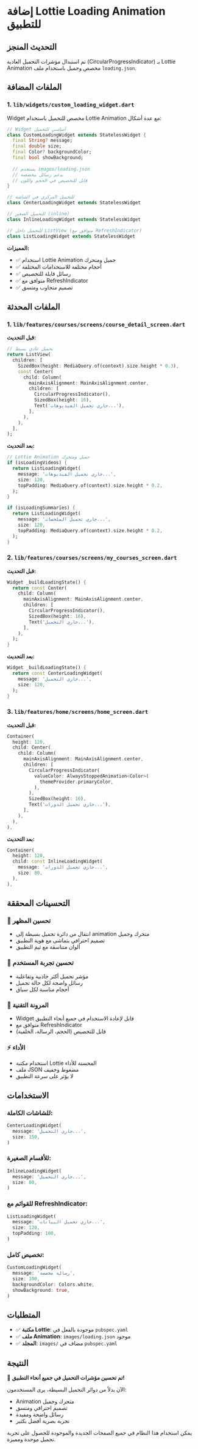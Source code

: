 # إضافة Lottie Loading Animation للتطبيق

## التحديث المنجز

تم استبدال مؤشرات التحميل العادية (CircularProgressIndicator) بـ Lottie Animation مخصص وجميل باستخدام ملف `loading.json`.

## الملفات المضافة

### 1. `lib/widgets/custom_loading_widget.dart`
Widget مخصص للتحميل باستخدام Lottie Animation مع عدة أشكال:

```dart
// Widget أساسي للتحميل
class CustomLoadingWidget extends StatelessWidget {
  final String? message;
  final double size;
  final Color? backgroundColor;
  final bool showBackground;
  
  // يستخدم images/loading.json
  // يدعم رسائل مخصصة
  // قابل للتخصيص في الحجم واللون
}

// للتحميل المركزي في الشاشة
class CenterLoadingWidget extends StatelessWidget

// للتحميل الصغير (inline)
class InlineLoadingWidget extends StatelessWidget

// للتحميل داخل ListView (متوافق مع RefreshIndicator)
class ListLoadingWidget extends StatelessWidget
```

**المميزات:**
- ✅ استخدام Lottie Animation جميل ومتحرك
- ✅ أحجام مختلفة للاستخدامات المختلفة
- ✅ رسائل قابلة للتخصيص
- ✅ متوافق مع RefreshIndicator
- ✅ تصميم متجاوب ومتسق

## الملفات المحدثة

### 1. `lib/features/courses/screens/course_detail_screen.dart`

**قبل التحديث:**
```dart
// تحميل عادي بسيط
return ListView(
  children: [
    SizedBox(height: MediaQuery.of(context).size.height * 0.3),
    const Center(
      child: Column(
        mainAxisAlignment: MainAxisAlignment.center,
        children: [
          CircularProgressIndicator(),
          SizedBox(height: 16),
          Text('جاري تحميل الفيديوهات...'),
        ],
      ),
    ),
  ],
);
```

**بعد التحديث:**
```dart
// Lottie Animation جميل ومتحرك
if (isLoadingVideos) {
  return ListLoadingWidget(
    message: 'جاري تحميل الفيديوهات...',
    size: 120,
    topPadding: MediaQuery.of(context).size.height * 0.2,
  );
}

if (isLoadingSummaries) {
  return ListLoadingWidget(
    message: 'جاري تحميل الملخصات...',
    size: 120,
    topPadding: MediaQuery.of(context).size.height * 0.2,
  );
}
```

### 2. `lib/features/courses/screens/my_courses_screen.dart`

**قبل التحديث:**
```dart
Widget _buildLoadingState() {
  return const Center(
    child: Column(
      mainAxisAlignment: MainAxisAlignment.center,
      children: [
        CircularProgressIndicator(),
        SizedBox(height: 16),
        Text('جاري التحميل...'),
      ],
    ),
  );
}
```

**بعد التحديث:**
```dart
Widget _buildLoadingState() {
  return const CenterLoadingWidget(
    message: 'جاري التحميل...',
    size: 120,
  );
}
```

### 3. `lib/features/home/screens/home_screen.dart`

**قبل التحديث:**
```dart
Container(
  height: 120,
  child: Center(
    child: Column(
      mainAxisAlignment: MainAxisAlignment.center,
      children: [
        CircularProgressIndicator(
          valueColor: AlwaysStoppedAnimation<Color>(
            themeProvider.primaryColor,
          ),
        ),
        SizedBox(height: 16),
        Text('جاري تحميل الدورات...'),
      ],
    ),
  ),
),
```

**بعد التحديث:**
```dart
Container(
  height: 120,
  child: const InlineLoadingWidget(
    message: 'جاري تحميل الدورات...',
    size: 80,
  ),
),
```

## التحسينات المحققة

### 🎨 **تحسين المظهر**
- انتقال من دائرة تحميل بسيطة إلى animation متحرك وجميل
- تصميم احترافي يتماشى مع هوية التطبيق
- ألوان متناسقة مع ثيم التطبيق

### 📱 **تحسين تجربة المستخدم**  
- مؤشر تحميل أكثر جاذبية وتفاعلية
- رسائل واضحة لكل حالة تحميل
- أحجام مناسبة لكل سياق

### 🔧 **المرونة التقنية**
- Widget قابل لإعادة الاستخدام في جميع أنحاء التطبيق
- متوافق مع RefreshIndicator
- قابل للتخصيص (الحجم، الرسالة، الخلفية)

### ⚡ **الأداء**
- استخدام مكتبة Lottie المحسنة للأداء
- ملف JSON مضغوط وخفيف
- لا يؤثر على سرعة التطبيق

## الاستخدامات

### للشاشات الكاملة:
```dart
CenterLoadingWidget(
  message: 'جاري التحميل...',
  size: 150,
)
```

### للأقسام الصغيرة:
```dart
InlineLoadingWidget(
  message: 'جاري التحميل...',
  size: 80,
)
```

### للقوائم مع RefreshIndicator:
```dart
ListLoadingWidget(
  message: 'جاري تحميل البيانات...',
  size: 120,
  topPadding: 100,
)
```

### تخصيص كامل:
```dart
CustomLoadingWidget(
  message: 'رسالة مخصصة',
  size: 100,
  backgroundColor: Colors.white,
  showBackground: true,
)
```

## المتطلبات

- ✅ **مكتبة Lottie**: موجودة بالفعل في `pubspec.yaml`
- ✅ **ملف Animation**: `images/loading.json` موجود
- ✅ **المجلد**: `images/` مضاف في `pubspec.yaml`

## النتيجة

🎉 **تم تحسين مؤشرات التحميل في جميع أنحاء التطبيق!**

الآن بدلاً من دوائر التحميل البسيطة، يرى المستخدمون:
- Animation متحرك وجميل
- تصميم احترافي ومتسق
- رسائل واضحة ومفيدة
- تجربة بصرية أفضل بكثير

يمكن استخدام هذا النظام في جميع الصفحات الجديدة والموجودة للحصول على تجربة تحميل موحدة ومميزة.
